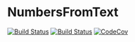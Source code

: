 # NumbersFromText

[![Build Status](https://travis-ci.org/dgleich/NumbersFromText.jl.svg?branch=master)](https://travis-ci.org/dgleich/NumbersFromText.jl)
[![Build Status](https://ci.appveyor.com/api/projects/status/github/dgleich/NumbersFromText.jl?svg=true)](https://ci.appveyor.com/project/dgleich/NumbersFromText-jl)
[![CodeCov](https://codecov.io/gh/dgleich/NumbersFromText.jl/branch/master/graph/badge.svg)](https://codecov.io/gh/dgleich/NumbersFromText.jl)
